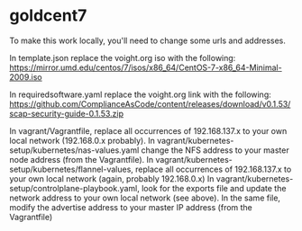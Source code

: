 # goldcent7

To make this work locally, you'll need to change some urls and addresses.

In template.json replace the voight.org iso with the following:
https://mirror.umd.edu/centos/7/isos/x86_64/CentOS-7-x86_64-Minimal-2009.iso

In requiredsoftware.yaml replace the voight.org link with the following:
https://github.com/ComplianceAsCode/content/releases/download/v0.1.53/scap-security-guide-0.1.53.zip

In vagrant/Vagrantfile, replace all occurrences of 192.168.137.x to your own local network (192.168.0.x probably).
In vagrant/kubernetes-setup/kubernetes/nas-values.yaml change the NFS address to your master node address (from the Vagrantfile).
In vagrant/kubernetes-setup/kubernetes/flannel-values, replace all occurrences of 192.168.137.x to your own local network (again, probably 192.168.0.x)
In vagrant/kubernetes-setup/controlplane-playbook.yaml, look for the exports file and update the network address to your own local network (see above).
In the same file, modify the advertise address to your master IP address (from the Vagrantfile)